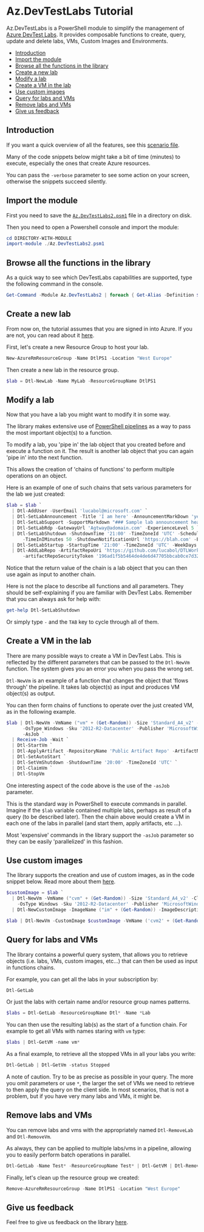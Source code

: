 # Az.DevTestLabs Tutorial <!-- omit in TOC -->

Az.DevTestLabs is a PowerShell module to simplify the management of [Azure DevTest Labs](https://azure.microsoft.com/en-in/services/devtest-lab/). It provides composable functions to create, query, update and delete labs, VMs, Custom Images and Environments.

- [Introduction](#introduction)
- [Import the module](#import-the-module)
- [Browse all the functions in the library](#browse-all-the-functions-in-the-library)
- [Create a new lab](#create-a-new-lab)
- [Modify a lab](#modify-a-lab)
- [Create a VM in the lab](#create-a-vm-in-the-lab)
- [Use custom images](#use-custom-images)
- [Query for labs and VMs](#query-for-labs-and-vms)
- [Remove labs and VMs](#remove-labs-and-vms)
- [Give us feedback](#give-us-feedback)
  
## Introduction

If you want a quick overview of all the features, see this [scenario file](https://github.com/Azure/azure-devtestlab/blob/master/samples/DevTestLabs/Modules/Library/Scenarios/ScenarioAllFeatures.ps1).

Many of the code snippets below might take a bit of time (minutes) to execute, especially the ones that create Azure resources.

You can pass the `-verbose` parameter to see some action on your screen, otherwise the snippets succeed silently.

## Import the module

First you need to save the [`Az.DevTestLabs2.psm1`](https://github.com/Azure/azure-devtestlab/blob/master/samples/DevTestLabs/Modules/Library/Az.DevTestLabs2.psm1) file in a directory on disk.

Then you need to open a Powershell console and import the module:

```powershell
cd DIRECTORY-WITH-MODULE
import-module ./Az.DevTestLabs2.psm1
```

## Browse all the functions in the library

As a quick way to see which DevTestLabs capabilities are supported, type the following command in the console.

```powershell
Get-Command -Module Az.DevTestLabs2 | foreach { Get-Alias -Definition $_.name -ea SilentlyContinue }
```

## Create a new lab

From now on, the tutorial assumes that you are signed in into Azure. If you are not, you can read about it [here](https://docs.microsoft.com/en-us/powershell/azure/authenticate-azureps?view=azps-2.1.0).

First, let's create a new Resource Group to host your lab.

```powershell
New-AzureRmResourceGroup -Name DtlPS1 -Location "West Europe"
```

Then create a new lab in the resource group.

```powershell
$lab = Dtl-NewLab -Name MyLab -ResourceGroupName DtlPS1
```

## Modify a lab

Now that you have a lab you might want to modify it in some way.

The library makes extensive use of [PowerShell pipelines](https://docs.microsoft.com/en-us/powershell/scripting/learn/understanding-the-powershell-pipeline?view=powershell-6) as a way to pass the most important object(s) to a function.

To modify a lab, you 'pipe in' the lab object that you created before and execute a function on it. The result is another lab object that you can again 'pipe in' into the next function.

This allows the creation of 'chains of functions' to perform multiple operations on an object.

Here is an example of one of such chains that sets various parameters for the lab we just created:

```powershell
$lab = $lab `
  | Dtl-AddUser -UserEmail 'lucabol@microsoft.com' `
  | Dtl-SetLabAnnouncement -Title 'I am here' -AnnouncementMarkDown 'yep' `
  | Dtl-SetLabSupport -SupportMarkdown "### Sample lab announcement header." `
  | Dtl-SetLabRdp -GatewayUrl 'Agtway@adomain.com' -ExperienceLevel 5 `
  | Dtl-SetLabShutdown -ShutdownTime '21:00' -TimeZoneId 'UTC' -ScheduleStatus 'Enabled' -NotificationSettings 'Enabled' `
      -TimeInIMinutes 50 -ShutdownNotificationUrl 'https://blah.com' -EmailRecipient 'blah@lab.com' `
  | Dtl-SetLabStartup -StartupTime '21:00' -TimeZoneId 'UTC' -WeekDays @('Monday') `
  | Dtl-AddLabRepo -ArtifactRepoUri 'https://github.com/lucabol/DTLWorkshop.git' `
      -artifactRepoSecurityToken '196ad1f5b5464de4de6d47705bbcab0ce7d323fe'
```

Notice that the return value of the chain is a lab object that you can then use again as input to another chain.

Here is not the place to describe all functions and all parameters. They should be self-explaining if you are familiar with DevTest Labs. Remember that you can always ask for help with:

```powershell
get-help Dtl-SetLabShutdown
```

Or simply type `-` and the `TAB` key to cycle through all of them.

## Create a VM in the lab

There are many possible ways to create a VM in DevTest Labs. This is reflected by the different parameters that can be passed to the `Dtl-NewVm` function. The system gives you an error you when you pass the wrong set.

`Dtl-NewVm` is an example of a function that changes the object that 'flows through' the pipeline. It takes lab object(s) as input and produces VM object(s) as output.

You can then form chains of functions to operate over the just created VM, as in the following example.

```powershell
$lab | Dtl-NewVm -VmName ("vm" + (Get-Random)) -Size 'Standard_A4_v2' -Claimable -UserName 'bob' -Password 'aPassword341341' `
      -OsType Windows -Sku '2012-R2-Datacenter' -Publisher 'MicrosoftWindowsServer' -Offer 'WindowsServer' `
      -AsJob `
  | Receive-Job -Wait `
  | Dtl-StartVm `
  | Dtl-ApplyArtifact -RepositoryName 'Public Artifact Repo' -ArtifactName 'windows-7zip' `
  | Dtl-SetAutoStart `
  | Dtl-SetVmShutdown -ShutdownTime '20:00' -TimeZoneId 'UTC' `
  | Dtl-ClaimVm `
  | Dtl-StopVm
```

One interesting aspect of the code above is the use of the `-asJob` parameter.

This is the standard way in PowerShell to execute commands in parallel. Imagine if the `$lab` variable contained multiple labs, perhaps as result of a query (to be described later). Then the chain above would create a VM in each one of the labs in parallel (and start them, apply artifacts, etc ...).

Most 'expensive' commands in the library support the `-asJob` parameter so they can be easily 'parallelized' in this fashion.

## Use custom images

The library supports the creation and use of custom images, as in the code snippet below. Read more about them [here](https://docs.microsoft.com/en-us/azure/lab-services/devtest-lab-create-custom-image-from-vm-using-portal).

```powershell
$customImage = $lab `
  | Dtl-NewVm -VmName ("cvm" + (Get-Random)) -Size 'Standard_A4_v2' -Claimable -UserName 'bob' -Password 'aPassword341341' `
    -OsType Windows -Sku '2012-R2-Datacenter' -Publisher 'MicrosoftWindowsServer' -Offer 'WindowsServer' `
  | Dtl-NewCustomImage -ImageName ("im" + (Get-Random)) -ImageDescription 'Created using Azure DevTest Labs PowerShell library.'

$lab | Dtl-NewVm -CustomImage $customImage -VmName ('cvm2' + (Get-Random)) -Size 'Standard_A4_v2' -OsType Windows | Out-Null
```

## Query for labs and VMs

The library contains a powerful query system, that allows you to retrieve objects (i.e. labs, VMs, custom images, etc...) that can then be used as input in functions chains.

For example, you can get all the labs in your subscription by:

```powershell
Dtl-GetLab
```

Or just the labs with certain name and/or resource group names patterns.

```powershell
$labs = Dtl-GetLab -ResourceGroupName Dtl* -Name *Lab
```

You can then use the resulting lab(s) as the start of a function chain. For example to get all VMs with names staring with `vm` type:

```powershell
$labs | Dtl-GetVM -name vm*
```

As a final example, to retrieve all the stopped VMs in all your labs you write:

```powershell
Dtl-GetLab | Dtl-GetVm -status Stopped
```

A note of caution. Try to be as precise as possible in your query. The more you omit parameters or use `*`, the larger the set of VMs we need to retrieve to then apply the query on the client side. In most scenarios, that is not a problem, but if you have very many labs and VMs, it might be.

## Remove labs and VMs

You can remove labs and vms with the appropriately named `Dtl-RemoveLab` and `Dtl-RemoveVm`.

As always, they can be applied to multiple labs/vms in a pipeline, allowing you to easily perform batch operations in parallel.

```powershell
Dtl-GetLab -Name Test* -ResourceGroupName Test* | Dtl-GetVM | Dtl-RemoveVm -asJob | Receive-Job -Wait
```

Finally, let's clean up the resource group we created:

```powershell
Remove-AzureRmResourceGroup -Name DtlPS1 -Location "West Europe"
```

## Give us feedback

Feel free to give us feedback on the library [here](https://github.com/Azure/azure-devtestlab/issues).